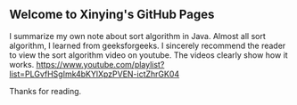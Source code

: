 ## Welcome to Xinying's GitHub Pages

I summarize my own note about sort algorithm in Java. Almost all sort algorithm, I learned from geeksforgeeks. I sincerely recommend the reader to view the sort algorithm video on youtube.
The videos clearly show how it works. https://www.youtube.com/playlist?list=PLGvfHSgImk4bKYlXpzPVEN-ictZhrGK04

Thanks for reading.
